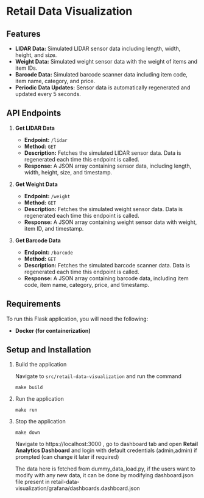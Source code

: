 # Retail Data Visualization

## Features

- **LIDAR Data:** Simulated LIDAR sensor data including length, width, height, and size.
- **Weight Data:** Simulated weight sensor data with the weight of items and item IDs.
- **Barcode Data:** Simulated barcode scanner data including item code, item name, category, and price.
- **Periodic Data Updates:** Sensor data is automatically regenerated and updated every 5 seconds.

## API Endpoints

1. **Get LIDAR Data**

    - **Endpoint:** `/lidar`
    - **Method:** `GET`
    - **Description:** Fetches the simulated LIDAR sensor data. Data is regenerated each time this endpoint is called.
    - **Response:** A JSON array containing sensor data, including length, width, height, size, and timestamp.

2. **Get Weight Data**

    - **Endpoint:** `/weight`
    - **Method:** `GET`
    - **Description:** Fetches the simulated weight sensor data. Data is regenerated each time this endpoint is called.
    - **Response:** A JSON array containing weight sensor data with weight, item ID, and timestamp.

3. **Get Barcode Data**
    - **Endpoint:** `/barcode`
    - **Method:** `GET`
    - **Description:** Fetches the simulated barcode scanner data. Data is regenerated each time this endpoint is called.
    - **Response:** A JSON array containing barcode data, including item code, item name, category, price, and timestamp.

## Requirements

To run this Flask application, you will need the following:

- **Docker (for containerization)**

## Setup and Installation

1. Build the application

    Navigate to `src/retail-data-visualization` and run the command

    ```
    make build
    ```

2. Run the application

    ```
    make run
    ```

3. Stop the application

    ```
    make down
    ```
    Navigate to https://localhost:3000 , go to dashboard tab and open **Retail Analytics Dashboard** and login with default credentials (admin,admin) if prompted (can change it later if required)

    The data here is fetched from dummy_data_load.py, if the users want to modify with any new data, it can be done by modifying dashboard.json file present in retail-data-visualization/grafana/dashboards.dashboard.json
